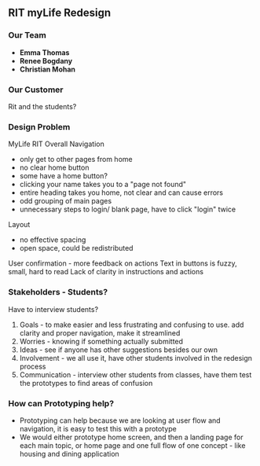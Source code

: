 ## RIT myLife Redesign

### Our Team
- **Emma Thomas** 
- **Renee Bogdany**
- **Christian Mohan**

### Our Customer
Rit and the students?

### Design Problem
MyLife RIT
Overall Navigation
- only get to other pages from home
- no clear home button
- some have a home button?
- clicking your name takes you to a "page not found"
- entire heading takes you home, not clear and can cause errors
- odd grouping of main pages
- unnecessary steps to login/ blank page, have to click "login" twice

Layout
- no effective spacing
- open space, could be redistributed

User confirmation - more feedback on actions
Text in buttons is fuzzy, small, hard to read
Lack of clarity in instructions and actions

### Stakeholders - Students?
Have to interview students?
1. Goals - to make easier and less frustrating and confusing to use. add clarity and proper navigation, make it streamlined
2. Worries - knowing if something actually submitted
3. Ideas - see if anyone has other suggestions besides our own
4. Involvement - we all use it, have other students involved in the redesign process
5. Communication - interview other students from classes, have them test the prototypes to find areas of confusion

### How can Prototyping help?
- Prototyping can help because we are looking at user flow and navigation, it is easy to test this with a prototype
- We would either prototype home screen, and then a landing page for each main topic, or home page and one full flow of one concept - like housing and dining application

